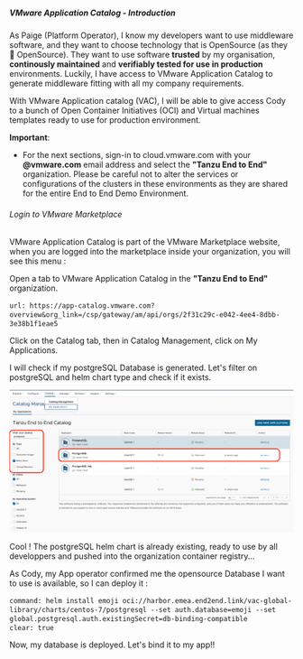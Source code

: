 ##### VMware Application Catalog - Introduction 

As Paige (Platform Operator), I know my developers want to use middleware software, and they want to choose technology that is OpenSource (as they 💙 OpenSource). 
They want to use software **trusted** by my organisation, **continously maintained** and **verifiably tested for use in production** environments. 
Luckily, I have access to VMware Application Catalog to generate middleware fitting with all my company requirements. 

With VMware Application catalog (VAC), I will be able to give access Cody to a bunch of Open Container Initiatives (OCI) and Virtual machines templates ready to use for production environment.

**Important**: 
- For the next sections, sign-in to cloud.vmware.com with your **@vmware.com** email address and select the **"Tanzu End to End"** organization. Please be careful not to alter the services or configurations of the clusters in these environments as they are shared for the entire End to End Demo Environment.

###### Login to VMware Marketplace
VMware Application Catalog is part of the VMware Marketplace website, when you are logged into the marketplace inside your organization, you will see this menu :

Open a tab to VMware Application Catalog in the **"Tanzu End to End"** organization.
```dashboard:open-url
url: https://app-catalog.vmware.com?overview&org_link=/csp/gateway/am/api/orgs/2f31c29c-e042-4ee4-8dbb-3e38b1f1eae5
```
Click on the Catalog tab, then in Catalog Management, click on My Applications.

I will check if my postgreSQL Database is generated. Let's filter on postgreSQL and helm chart type and check if it exists.

![VAC search postgreSQL](../images/vac-postgres-search.png)

Cool ! The postgreSQL helm chart is already existing, ready to use by all developpers and pushed into the organization container registry... 

As Cody, my App operator confirmed me the opensource Database I want to use is available, so I can deploy it :

```terminal:execute
command: helm install emoji oci://harbor.emea.end2end.link/vac-global-library/charts/centos-7/postgresql --set auth.database=emoji --set global.postgresql.auth.existingSecret=db-binding-compatible
clear: true
```

Now, my database is deployed. Let's bind it to my app!! 
